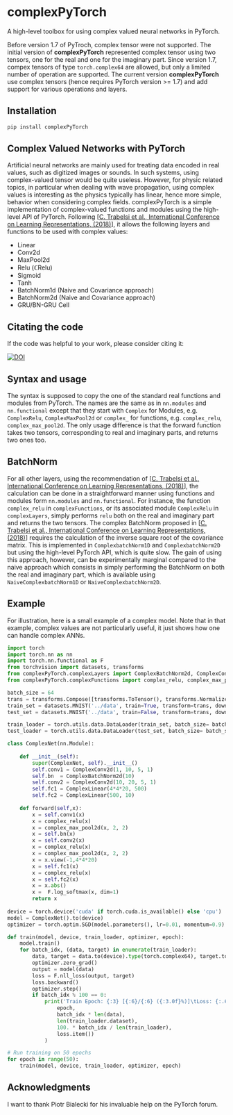 # complexPyTorch

A high-level toolbox for using complex valued neural networks in PyTorch.

Before version 1.7 of PyTroch, complex tensor were not supported. 
The initial version of **complexPyTorch** represented complex tensor using two tensors, one for the real and one for the imaginary part.
Since version 1.7, compex tensors of type `torch.complex64` are allowed, but only a limited number of operation are supported.
The current version **complexPyTorch** use complex tensors (hence requires PyTorch version >= 1.7) and add support for various operations and layers.

## Installation
```bash
pip install complexPyTorch
```

## Complex Valued Networks with PyTorch

Artificial neural networks are mainly used for treating data encoded in real values, such as digitized images or sounds. 
In such systems, using complex-valued tensor would be quite useless. 
However, for physic related topics, in particular when dealing with wave propagation, using complex values is interesting as the physics typically has linear, hence more simple, behavior when considering complex fields. 
complexPyTorch is a simple implementation of complex-valued functions and modules using the high-level API of PyTorch. 
Following [[C. Trabelsi et al., International Conference on Learning Representations, (2018)](https://openreview.net/forum?id=H1T2hmZAb)], it allows the following layers and functions to be used with complex values:
* Linear
* Conv2d
* MaxPool2d
* Relu (&#8450;Relu)
* Sigmoid
* Tanh
* BatchNorm1d (Naive and Covariance approach)
* BatchNorm2d (Naive and Covariance approach)
* GRU/BN-GRU Cell

## Citating the code

If the code was helpful to your work, please consider citing it:

[![DOI](https://img.shields.io/badge/DOI-10.1103%2FPhysRevX.11.021060-blue)](https://doi.org/10.1103/PhysRevX.11.021060)


## Syntax and usage

The syntax is supposed to copy the one of the standard real functions and modules from PyTorch. 
The names are the same as in `nn.modules` and `nn.functional` except that they start with `Complex` for Modules, e.g. `ComplexRelu`, `ComplexMaxPool2d` or `complex_` for functions, e.g. `complex_relu`, `complex_max_pool2d`.
The only usage difference is that the forward function takes two tensors, corresponding to real and imaginary parts, and returns two ones too.

## BatchNorm

For all other layers, using the recommendation of [[C. Trabelsi et al., International Conference on Learning Representations, (2018)](https://openreview.net/forum?id=H1T2hmZAb)], the calculation can be done in a straightforward manner using functions and modules form `nn.modules` and `nn.functional`. 
For instance, the function `complex_relu` in `complexFunctions`, or its associated module `ComplexRelu` in `complexLayers`, simply performs `relu` both on the real and imaginary part and returns the two tensors.
The complex BatchNorm proposed in [[C. Trabelsi et al., International Conference on Learning Representations, (2018)](https://openreview.net/forum?id=H1T2hmZAb)] requires the calculation of the inverse square root of the covariance matrix.
This is implemented in `ComplexbatchNorm1D` and `ComplexbatchNorm2D` but using the high-level PyTorch API, which is quite slow.
The gain of using this approach, however, can be experimentally marginal compared to the naive approach which consists in simply performing the BatchNorm on both the real and imaginary part, which is available using `NaiveComplexbatchNorm1D` or `NaiveComplexbatchNorm2D`.


## Example

For illustration, here is a small example of a complex model.
Note that in that example, complex values are not particularly useful, it just shows how one can handle complex ANNs.

```python
import torch
import torch.nn as nn
import torch.nn.functional as F
from torchvision import datasets, transforms
from complexPyTorch.complexLayers import ComplexBatchNorm2d, ComplexConv2d, ComplexLinear
from complexPyTorch.complexFunctions import complex_relu, complex_max_pool2d

batch_size = 64
trans = transforms.Compose([transforms.ToTensor(), transforms.Normalize((0.5,), (1.0,))])
train_set = datasets.MNIST('../data', train=True, transform=trans, download=True)
test_set = datasets.MNIST('../data', train=False, transform=trans, download=True)

train_loader = torch.utils.data.DataLoader(train_set, batch_size= batch_size, shuffle=True)
test_loader = torch.utils.data.DataLoader(test_set, batch_size= batch_size, shuffle=True)

class ComplexNet(nn.Module):
    
    def __init__(self):
        super(ComplexNet, self).__init__()
        self.conv1 = ComplexConv2d(1, 10, 5, 1)
        self.bn  = ComplexBatchNorm2d(10)
        self.conv2 = ComplexConv2d(10, 20, 5, 1)
        self.fc1 = ComplexLinear(4*4*20, 500)
        self.fc2 = ComplexLinear(500, 10)
             
    def forward(self,x):
        x = self.conv1(x)
        x = complex_relu(x)
        x = complex_max_pool2d(x, 2, 2)
        x = self.bn(x)
        x = self.conv2(x)
        x = complex_relu(x)
        x = complex_max_pool2d(x, 2, 2)
        x = x.view(-1,4*4*20)
        x = self.fc1(x)
        x = complex_relu(x)
        x = self.fc2(x)
        x = x.abs()
        x =  F.log_softmax(x, dim=1)
        return x
    
device = torch.device('cuda' if torch.cuda.is_available() else 'cpu')
model = ComplexNet().to(device)
optimizer = torch.optim.SGD(model.parameters(), lr=0.01, momentum=0.9)

def train(model, device, train_loader, optimizer, epoch):
    model.train()
    for batch_idx, (data, target) in enumerate(train_loader):
        data, target = data.to(device).type(torch.complex64), target.to(device)
        optimizer.zero_grad()
        output = model(data)
        loss = F.nll_loss(output, target)
        loss.backward()
        optimizer.step()
        if batch_idx % 100 == 0:
            print('Train Epoch: {:3} [{:6}/{:6} ({:3.0f}%)]\tLoss: {:.6f}'.format(
                epoch,
                batch_idx * len(data), 
                len(train_loader.dataset),
                100. * batch_idx / len(train_loader), 
                loss.item())
            )

# Run training on 50 epochs
for epoch in range(50):
    train(model, device, train_loader, optimizer, epoch)
```
       

## Acknowledgments

I want to thank Piotr Bialecki for his invaluable help on the PyTorch forum.
